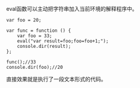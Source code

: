 eval函数可以主动把字符串加入当前环境的解释程序中。

~~~
var foo = 20;

var func = function () {
    var foo = 33;
    eval("var result=foo;foo=foo+1;");
    console.dir(result);
};

func();//33
console.dir(foo);//20
~~~

直接效果就是执行了一段文本形式的代码。

